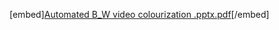 
[embed][Automated B_W video colourization .pptx.pdf](https://github.com/user-attachments/files/18542148/Automated.B_W.video.colourization.pptx.pdf)[/embed]
